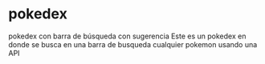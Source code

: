 # pokedex
pokedex con barra de búsqueda con sugerencia 
Este es un pokedex en donde se busca en una barra de busqueda cualquier pokemon usando una API
